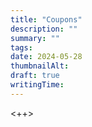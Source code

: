 ```yaml
---
title: "Coupons"
description: ""
summary: ""
tags:
date: 2024-05-28
thumbnailAlt:
draft: true
writingTime:
---
```


<++>
